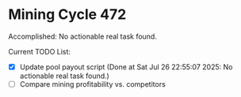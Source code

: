 # Mining Cycle 472

Accomplished: No actionable real task found.

Current TODO List:

- [x] Update pool payout script  (Done at Sat Jul 26 22:55:07 2025: No actionable real task found.)
- [ ] Compare mining profitability vs. competitors